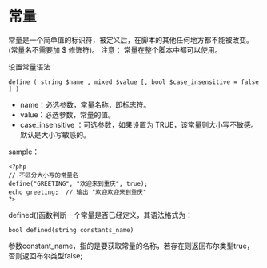 # 常量

常量是一个简单值的标识符，被定义后，在脚本的其他任何地方都不能被改变。
(常量名不需要加 $ 修饰符)。
注意： 常量在整个脚本中都可以使用。

设置常量语法：
```
define ( string $name , mixed $value [, bool $case_insensitive = false ] )
```

+ name：必选参数，常量名称，即标志符。
+ value：必选参数，常量的值。
+ case_insensitive ：可选参数，如果设置为 TRUE，该常量则大小写不敏感。默认是大小写敏感的。

sample：

```
<?php
// 不区分大小写的常量名
define("GREETING", "欢迎来到重庆", true);
echo greeting;  // 输出 "欢迎欢迎来到重庆"
?>
```

defined()函数判断一个常量是否已经定义，其语法格式为：

`bool defined(string constants_name)`

参数constant_name，指的是要获取常量的名称，若存在则返回布尔类型true，否则返回布尔类型false; 
